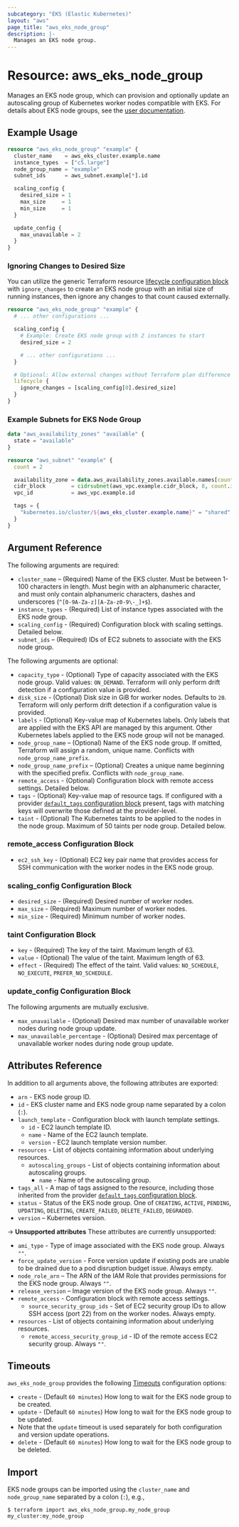 ```yaml
---
subcategory: "EKS (Elastic Kubernetes)"
layout: "aws"
page_title: "aws_eks_node_group"
description: |-
  Manages an EKS node group.
---
```


[default-tags]: https://www.terraform.io/docs/providers/aws/index.html#default_tags-configuration-block
[eks-node-groups]: https://docs.cloud.croc.ru/en/services/kubernetes/eks_cluster.html#id3
[lifecycle]: https://www.terraform.io/docs/configuration/meta-arguments/lifecycle.html
[timeouts]: https://www.terraform.io/docs/configuration/blocks/resources/syntax.html#operation-timeouts

# Resource: aws_eks_node_group

Manages an EKS node group, which can provision and optionally update an autoscaling group of Kubernetes worker nodes compatible with EKS.
For details about EKS node groups, see the [user documentation][eks-node-groups].

## Example Usage

```terraform
resource "aws_eks_node_group" "example" {
  cluster_name    = aws_eks_cluster.example.name
  instance_types  = ["c5.large"]
  node_group_name = "example"
  subnet_ids      = aws_subnet.example[*].id

  scaling_config {
    desired_size = 1
    max_size     = 1
    min_size     = 1
  }

  update_config {
    max_unavailable = 2
  }
}
```

### Ignoring Changes to Desired Size

You can utilize the generic Terraform resource [lifecycle configuration block][lifecycle] with `ignore_changes` to create an EKS node group with an initial size of running instances, then ignore any changes to that count caused externally.

```terraform
resource "aws_eks_node_group" "example" {
  # ... other configurations ...

  scaling_config {
    # Example: Create EKS node group with 2 instances to start
    desired_size = 2

    # ... other configurations ...
  }

  # Optional: Allow external changes without Terraform plan difference
  lifecycle {
    ignore_changes = [scaling_config[0].desired_size]
  }
}
```

### Example Subnets for EKS Node Group

```terraform
data "aws_availability_zones" "available" {
  state = "available"
}

resource "aws_subnet" "example" {
  count = 2

  availability_zone = data.aws_availability_zones.available.names[count.index]
  cidr_block        = cidrsubnet(aws_vpc.example.cidr_block, 8, count.index)
  vpc_id            = aws_vpc.example.id

  tags = {
    "kubernetes.io/cluster/${aws_eks_cluster.example.name}" = "shared"
  }
}
```

## Argument Reference

The following arguments are required:

* `cluster_name` – (Required) Name of the EKS cluster. Must be between 1-100 characters in length. Must begin with an alphanumeric character, and must only contain alphanumeric characters, dashes and underscores (`^[0-9A-Za-z][A-Za-z0-9\-_]+$`).
* `instance_types` - (Required) List of instance types associated with the EKS node group.
* `scaling_config` - (Required) Configuration block with scaling settings. Detailed below.
* `subnet_ids` – (Required) IDs of EC2 subnets to associate with the EKS node group.

The following arguments are optional:

* `capacity_type` - (Optional) Type of capacity associated with the EKS node group. Valid values: `ON_DEMAND`. Terraform will only perform drift detection if a configuration value is provided.
* `disk_size` - (Optional) Disk size in GiB for worker nodes. Defaults to `20`. Terraform will only perform drift detection if a configuration value is provided.
* `labels` - (Optional) Key-value map of Kubernetes labels. Only labels that are applied with the EKS API are managed by this argument. Other Kubernetes labels applied to the EKS node group will not be managed.
* `node_group_name` – (Optional) Name of the EKS node group. If omitted, Terraform will assign a random, unique name. Conflicts with `node_group_name_prefix`.
* `node_group_name_prefix` – (Optional) Creates a unique name beginning with the specified prefix. Conflicts with `node_group_name`.
* `remote_access` - (Optional) Configuration block with remote access settings. Detailed below.
* `tags` - (Optional) Key-value map of resource tags. If configured with a provider [`default_tags` configuration block][default-tags] present, tags with matching keys will overwrite those defined at the provider-level.
* `taint` - (Optional) The Kubernetes taints to be applied to the nodes in the node group. Maximum of 50 taints per node group. Detailed below.

### remote_access Configuration Block

* `ec2_ssh_key` - (Optional) EC2 key pair name that provides access for SSH communication with the worker nodes in the EKS node group.

### scaling_config Configuration Block

* `desired_size` - (Required) Desired number of worker nodes.
* `max_size` - (Required) Maximum number of worker nodes.
* `min_size` - (Required) Minimum number of worker nodes.

### taint Configuration Block

* `key` - (Required) The key of the taint. Maximum length of 63.
* `value` - (Optional) The value of the taint. Maximum length of 63.
* `effect` - (Required) The effect of the taint. Valid values: `NO_SCHEDULE`, `NO_EXECUTE`, `PREFER_NO_SCHEDULE`.

### update_config Configuration Block

The following arguments are mutually exclusive.

* `max_unavailable` - (Optional) Desired max number of unavailable worker nodes during node group update.
* `max_unavailable_percentage` - (Optional) Desired max percentage of unavailable worker nodes during node group update.

## Attributes Reference

In addition to all arguments above, the following attributes are exported:

* `arn` - EKS node group ID.
* `id` - EKS cluster name and EKS node group name separated by a colon (`:`).
* `launch_template` - Configuration block with launch template settings.
    * `id` - EC2 launch template ID.
    * `name` - Name of the EC2 launch template.
    * `version` - EC2 launch template version number.
* `resources` - List of objects containing information about underlying resources.
    * `autoscaling_groups` - List of objects containing information about autoscaling groups.
        * `name` - Name of the autoscaling group.
* `tags_all` - A map of tags assigned to the resource, including those inherited from the provider [`default_tags` configuration block][default-tags].
* `status` - Status of the EKS node group. One of `CREATING`, `ACTIVE`, `PENDING`, `UPDATING`, `DELETING`, `CREATE_FAILED`, `DELETE_FAILED`, `DEGRADED`.
* `version` – Kubernetes version.

->  **Unsupported attributes**
These attributes are currently unsupported:

* `ami_type` - Type of image associated with the EKS node group. Always `""`.
* `force_update_version` - Force version update if existing pods are unable to be drained due to a pod disruption budget issue. Always empty.
* `node_role_arn` – The ARN of the IAM Role that provides permissions for the EKS node group. Always `""`.
* `release_version` – Image version of the EKS node group. Always `""`.
* `remote_access` - Configuration block with remote access settings.
    * `source_security_group_ids` - Set of EC2 security group IDs to allow SSH access (port 22) from on the worker nodes. Always empty.
* `resources` - List of objects containing information about underlying resources.
    * `remote_access_security_group_id` - ID of the remote access EC2 security group. Always `""`.

## Timeouts

`aws_eks_node_group` provides the following [Timeouts][timeouts] configuration options:

* `create` - (Default `60 minutes`) How long to wait for the EKS node group to be created.
* `update` - (Default `60 minutes`) How long to wait for the EKS node group to be updated.
* Note that the `update` timeout is used separately for both configuration and version update operations.
* `delete` - (Default `60 minutes`) How long to wait for the EKS node group to be deleted.

## Import

EKS node groups can be imported using the `cluster_name` and `node_group_name` separated by a colon (`:`), e.g.,

```
$ terraform import aws_eks_node_group.my_node_group my_cluster:my_node_group
```
